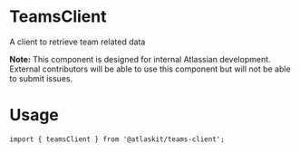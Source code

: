 # TeamsClient

A client to retrieve team related data

**Note:** This component is designed for internal Atlassian development. External contributors will
be able to use this component but will not be able to submit issues.

# Usage
`import { teamsClient } from '@atlaskit/teams-client';`